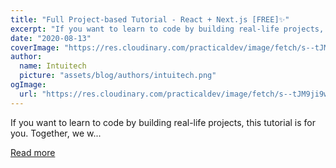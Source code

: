 ```yaml
---
title: "Full Project-based Tutorial - React + Next.js [FREE]✨"
excerpt: "If you want to learn to code by building real-life projects, this tutorial is for you. Together, we w..."
date: "2020-08-13"
coverImage: "https://res.cloudinary.com/practicaldev/image/fetch/s--tJM9ji9w--/c_imagga_scale,f_auto,fl_progressive,h_420,q_auto,w_1000/https://dev-to-uploads.s3.amazonaws.com/i/vjgzlmjkp593gwfexbql.png"
author:
  name: Intuitech
  picture: "assets/blog/authors/intuitech.png"
ogImage:
  url: "https://res.cloudinary.com/practicaldev/image/fetch/s--tJM9ji9w--/c_imagga_scale,f_auto,fl_progressive,h_420,q_auto,w_1000/https://dev-to-uploads.s3.amazonaws.com/i/vjgzlmjkp593gwfexbql.png"
---
```


If you want to learn to code by building real-life projects, this tutorial is for you. Together, we w...

[Read more](https://dev.to/nghiemthu/full-project-based-tutorial-react-next-js-free-434l)
